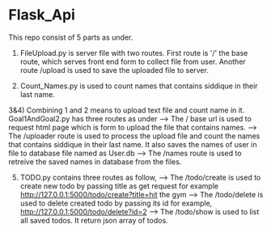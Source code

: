# Flask_Api
This repo consist of 5 parts as under.

1) FileUpload.py  is server file with two routes. First route is '/' the base route, which serves front end form to collect
file from user. Another route /upload is used to save the uploaded file to server.

2) Count_Names.py is used to count names that contains siddique in their last name.

 3&4) Combining 1 and 2 means to upload text file and count name in it. Goal1AndGoal2.py has three routes  as under
   --> The / base url is used to request html page which is form to upload the file that contains names.
   --> The /uploader route is used to process the upload file and count the names that contains  siddique in their last name.
       It also saves the names of user in file to database file named as User.db
   --> The /names route is used to retreive  the saved names in database from the files.
   
5)  TODO.py contains three routes as follow,
    --> The /todo/create is used to create new todo by passing title as get request for example
	    http://127.0.0.1:5000/todo/create?title=hit the gym
	--> The /todo/delete is used to delete created todo by passing its id for example,
	    http://127.0.0.1:5000/todo/delete?id=2
	--> The /todo/show is used to list all saved todos. It return json array of todos.